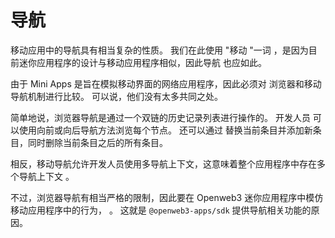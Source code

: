 # 导航

移动应用中的导航具有相当复杂的性质。 我们在此使用 "移动 "一词
，是因为目前迷你应用程序的设计与移动应用程序相似，因此导航
也应如此。

由于 Mini Apps 是旨在模拟移动界面的网络应用程序，因此必须对
浏览器和移动导航机制进行比较。 可以说，他们没有太多共同之处。

简单地说，浏览器导航是通过一个双链的历史记录列表进行操作的。 开发人员
可以使用向前或向后导航方法浏览每个节点。 还可以通过
替换当前条目并添加新条目，同时删除当前条目之后的所有条目。

相反，移动导航允许开发人员使用多导航上下文，这意味着整个应用程序中存在多个导航上下文
。

不过，浏览器导航有相当严格的限制，因此要在 Openweb3 迷你应用程序中模仿移动应用程序中的行为，
。 这就是
`@openweb3-apps/sdk` 提供导航相关功能的原因。
